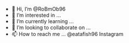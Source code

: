 - 👋 Hi, I’m @RoBmOb96
- 👀 I’m interested in ...
- 🌱 I’m currently learning ...
- 💞️ I’m looking to collaborate on ...
- 📫 How to reach me ... @eatafish96 Instagram

<!---
RoBmOb96/RoBmOb96 is a ✨ special ✨ repository because its `README.md` (this file) appears on your GitHub profile.
You can click the Preview link to take a look at your changes.
--->
